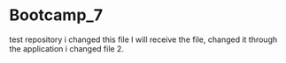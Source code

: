 # Bootcamp_7
test repository
i changed this file
I will receive the file, changed it through the application
i changed file 2.

